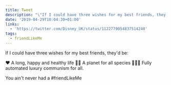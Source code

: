```yaml
---
title: Tweet
description: "\"If I could have three wishes for my best friends, they'd be:\n\n❤ A long, happy and healthy life\n\U0001F33C\U0001F41D A planet for all species\n\U0001F916\U0001F35E\U0001F3AA Fully automated luxury communism for all.\n\nYou ain't never had a #friendLikeMe \""
date: '2019-04-29T10:04:30+01:00'
links:
  - 'https://twitter.com/Disney_UK/status/1122779054837514240'
tags:
  - friendLikeMe
---
```

If I could have three wishes for my best friends, they'd be:

❤ A long, happy and healthy life
🌼🐝 A planet for all species
🤖🍞🎪 Fully automated luxury communism for all.

You ain't never had a #friendLikeMe 
